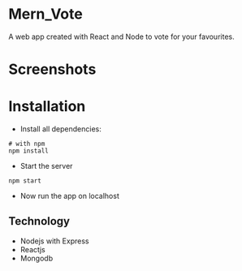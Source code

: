 # Mern_Vote
A web app created with React and Node to vote for your favourites.

# Screenshots


# Installation

* Install all dependencies:
```
# with npm
npm install
```
* Start the server
```
npm start
```
* Now run the app on localhost


## Technology
* Nodejs with Express
* Reactjs
* Mongodb
